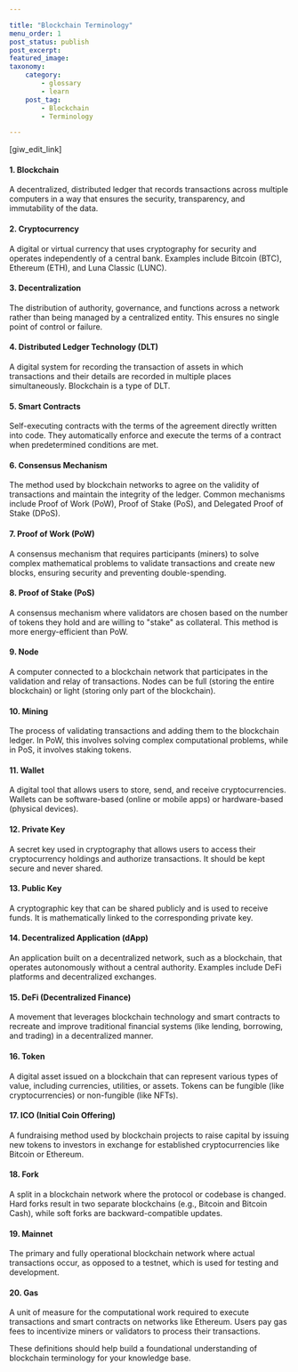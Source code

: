 ```yaml
---

title: "Blockchain Terminology"
menu_order: 1
post_status: publish
post_excerpt: 
featured_image: 
taxonomy:
    category:
        - glossary
        - learn
    post_tag:
        - Blockchain
        - Terminology

---
```


<p>[giw_edit_link]</p>

<!-- wp:heading {"level":4} -->
<h4 class="wp-block-heading">1. <strong>Blockchain</strong></h4>
<!-- /wp:heading -->

<!-- wp:paragraph -->
<p>A decentralized, distributed ledger that records transactions across multiple computers in a way that ensures the security, transparency, and immutability of the data.</p>
<!-- /wp:paragraph -->

<!-- wp:heading {"level":4} -->
<h4 class="wp-block-heading">2. <strong>Cryptocurrency</strong></h4>
<!-- /wp:heading -->

<!-- wp:paragraph -->
<p>A digital or virtual currency that uses cryptography for security and operates independently of a central bank. Examples include Bitcoin (BTC), Ethereum (ETH), and Luna Classic (LUNC).</p>
<!-- /wp:paragraph -->

<!-- wp:heading {"level":4} -->
<h4 class="wp-block-heading">3. <strong>Decentralization</strong></h4>
<!-- /wp:heading -->

<!-- wp:paragraph -->
<p>The distribution of authority, governance, and functions across a network rather than being managed by a centralized entity. This ensures no single point of control or failure.</p>
<!-- /wp:paragraph -->

<!-- wp:heading {"level":4} -->
<h4 class="wp-block-heading">4. <strong>Distributed Ledger Technology (DLT)</strong></h4>
<!-- /wp:heading -->

<!-- wp:paragraph -->
<p>A digital system for recording the transaction of assets in which transactions and their details are recorded in multiple places simultaneously. Blockchain is a type of DLT.</p>
<!-- /wp:paragraph -->

<!-- wp:heading {"level":4} -->
<h4 class="wp-block-heading">5. <strong>Smart Contracts</strong></h4>
<!-- /wp:heading -->

<!-- wp:paragraph -->
<p>Self-executing contracts with the terms of the agreement directly written into code. They automatically enforce and execute the terms of a contract when predetermined conditions are met.</p>
<!-- /wp:paragraph -->

<!-- wp:heading {"level":4} -->
<h4 class="wp-block-heading">6. <strong>Consensus Mechanism</strong></h4>
<!-- /wp:heading -->

<!-- wp:paragraph -->
<p>The method used by blockchain networks to agree on the validity of transactions and maintain the integrity of the ledger. Common mechanisms include Proof of Work (PoW), Proof of Stake (PoS), and Delegated Proof of Stake (DPoS).</p>
<!-- /wp:paragraph -->

<!-- wp:heading {"level":4} -->
<h4 class="wp-block-heading">7. <strong>Proof of Work (PoW)</strong></h4>
<!-- /wp:heading -->

<!-- wp:paragraph -->
<p>A consensus mechanism that requires participants (miners) to solve complex mathematical problems to validate transactions and create new blocks, ensuring security and preventing double-spending.</p>
<!-- /wp:paragraph -->

<!-- wp:heading {"level":4} -->
<h4 class="wp-block-heading">8. <strong>Proof of Stake (PoS)</strong></h4>
<!-- /wp:heading -->

<!-- wp:paragraph -->
<p>A consensus mechanism where validators are chosen based on the number of tokens they hold and are willing to "stake" as collateral. This method is more energy-efficient than PoW.</p>
<!-- /wp:paragraph -->

<!-- wp:heading {"level":4} -->
<h4 class="wp-block-heading">9. <strong>Node</strong></h4>
<!-- /wp:heading -->

<!-- wp:paragraph -->
<p>A computer connected to a blockchain network that participates in the validation and relay of transactions. Nodes can be full (storing the entire blockchain) or light (storing only part of the blockchain).</p>
<!-- /wp:paragraph -->

<!-- wp:heading {"level":4} -->
<h4 class="wp-block-heading">10. <strong>Mining</strong></h4>
<!-- /wp:heading -->

<!-- wp:paragraph -->
<p>The process of validating transactions and adding them to the blockchain ledger. In PoW, this involves solving complex computational problems, while in PoS, it involves staking tokens.</p>
<!-- /wp:paragraph -->

<!-- wp:heading {"level":4} -->
<h4 class="wp-block-heading">11. <strong>Wallet</strong></h4>
<!-- /wp:heading -->

<!-- wp:paragraph -->
<p>A digital tool that allows users to store, send, and receive cryptocurrencies. Wallets can be software-based (online or mobile apps) or hardware-based (physical devices).</p>
<!-- /wp:paragraph -->

<!-- wp:heading {"level":4} -->
<h4 class="wp-block-heading">12. <strong>Private Key</strong></h4>
<!-- /wp:heading -->

<!-- wp:paragraph -->
<p>A secret key used in cryptography that allows users to access their cryptocurrency holdings and authorize transactions. It should be kept secure and never shared.</p>
<!-- /wp:paragraph -->

<!-- wp:heading {"level":4} -->
<h4 class="wp-block-heading">13. <strong>Public Key</strong></h4>
<!-- /wp:heading -->

<!-- wp:paragraph -->
<p>A cryptographic key that can be shared publicly and is used to receive funds. It is mathematically linked to the corresponding private key.</p>
<!-- /wp:paragraph -->

<!-- wp:heading {"level":4} -->
<h4 class="wp-block-heading">14. <strong>Decentralized Application (dApp)</strong></h4>
<!-- /wp:heading -->

<!-- wp:paragraph -->
<p>An application built on a decentralized network, such as a blockchain, that operates autonomously without a central authority. Examples include DeFi platforms and decentralized exchanges.</p>
<!-- /wp:paragraph -->

<!-- wp:heading {"level":4} -->
<h4 class="wp-block-heading">15. <strong>DeFi (Decentralized Finance)</strong></h4>
<!-- /wp:heading -->

<!-- wp:paragraph -->
<p>A movement that leverages blockchain technology and smart contracts to recreate and improve traditional financial systems (like lending, borrowing, and trading) in a decentralized manner.</p>
<!-- /wp:paragraph -->

<!-- wp:heading {"level":4} -->
<h4 class="wp-block-heading">16. <strong>Token</strong></h4>
<!-- /wp:heading -->

<!-- wp:paragraph -->
<p>A digital asset issued on a blockchain that can represent various types of value, including currencies, utilities, or assets. Tokens can be fungible (like cryptocurrencies) or non-fungible (like NFTs).</p>
<!-- /wp:paragraph -->

<!-- wp:heading {"level":4} -->
<h4 class="wp-block-heading">17. <strong>ICO (Initial Coin Offering)</strong></h4>
<!-- /wp:heading -->

<!-- wp:paragraph -->
<p>A fundraising method used by blockchain projects to raise capital by issuing new tokens to investors in exchange for established cryptocurrencies like Bitcoin or Ethereum.</p>
<!-- /wp:paragraph -->

<!-- wp:heading {"level":4} -->
<h4 class="wp-block-heading">18. <strong>Fork</strong></h4>
<!-- /wp:heading -->

<!-- wp:paragraph -->
<p>A split in a blockchain network where the protocol or codebase is changed. Hard forks result in two separate blockchains (e.g., Bitcoin and Bitcoin Cash), while soft forks are backward-compatible updates.</p>
<!-- /wp:paragraph -->

<!-- wp:heading {"level":4} -->
<h4 class="wp-block-heading">19. <strong>Mainnet</strong></h4>
<!-- /wp:heading -->

<!-- wp:paragraph -->
<p>The primary and fully operational blockchain network where actual transactions occur, as opposed to a testnet, which is used for testing and development.</p>
<!-- /wp:paragraph -->

<!-- wp:heading {"level":4} -->
<h4 class="wp-block-heading">20. <strong>Gas</strong></h4>
<!-- /wp:heading -->

<!-- wp:paragraph -->
<p>A unit of measure for the computational work required to execute transactions and smart contracts on networks like Ethereum. Users pay gas fees to incentivize miners or validators to process their transactions.</p>
<!-- /wp:paragraph -->

<!-- wp:paragraph -->
<p>These definitions should help build a foundational understanding of blockchain terminology for your knowledge base.</p>
<!-- /wp:paragraph -->
